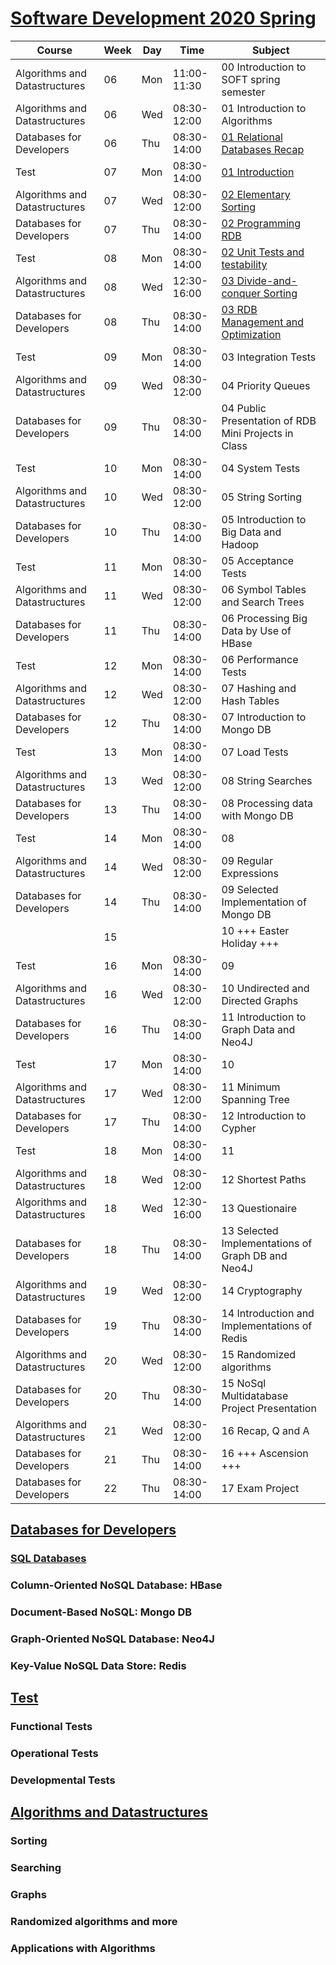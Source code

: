 # [Software Development 2020 Spring](https://datsoftlyngby.github.io/soft2020spring/)

| Course                        | Week | Day | Time        | Subject                                                            |
| ----------------------------- | ---- | --- | ----------- | ------------------------------------------------------------------ |
| Algorithms and Datastructures | 06   | Mon | 11:00-11:30 | 00 Introduction to SOFT spring semester                            |
| Algorithms and Datastructures | 06   | Wed | 08:30-12:00 | 01 Introduction to Algorithms                                      |
| Databases for Developers      | 06   | Thu | 08:30-14:00 | [01 Relational Databases Recap](Databases/postgreSQL/day1.md)      |
| Test                          | 07   | Mon | 08:30-14:00 | [01 Introduction](Test/Functional/day1.md)                         |
| Algorithms and Datastructures | 07   | Wed | 08:30-12:00 | [02 Elementary Sorting](Algorithms/Sorting/day2.md)                |
| Databases for Developers      | 07   | Thu | 08:30-14:00 | [02 Programming RDB](Databases/postgreSQL/day2.md)                 |
| Test                          | 08   | Mon | 08:30-14:00 | [02 Unit Tests and testability](Test/Functional/day2.md)           |
| Algorithms and Datastructures | 08   | Wed | 12:30-16:00 | [03 Divide-and-conquer Sorting](Algorithms/Sorting/day3.md)        |
| Databases for Developers      | 08   | Thu | 08:30-14:00 | [03 RDB Management and Optimization](Databases/postgreSQL/day3.md) |
| Test                          | 09   | Mon | 08:30-14:00 | 03 Integration Tests                                               |
| Algorithms and Datastructures | 09   | Wed | 08:30-12:00 | 04 Priority Queues                                                 |
| Databases for Developers      | 09   | Thu | 08:30-14:00 | 04 Public Presentation of RDB Mini Projects in Class               |
| Test                          | 10   | Mon | 08:30-14:00 | 04 System Tests                                                    |
| Algorithms and Datastructures | 10   | Wed | 08:30-12:00 | 05 String Sorting                                                  |
| Databases for Developers      | 10   | Thu | 08:30-14:00 | 05 Introduction to Big Data and Hadoop                             |
| Test                          | 11   | Mon | 08:30-14:00 | 05 Acceptance Tests                                                |
| Algorithms and Datastructures | 11   | Wed | 08:30-12:00 | 06 Symbol Tables and Search Trees                                  |
| Databases for Developers      | 11   | Thu | 08:30-14:00 | 06 Processing Big Data by Use of HBase                             |
| Test                          | 12   | Mon | 08:30-14:00 | 06 Performance Tests                                               |
| Algorithms and Datastructures | 12   | Wed | 08:30-12:00 | 07 Hashing and Hash Tables                                         |
| Databases for Developers      | 12   | Thu | 08:30-14:00 | 07 Introduction to Mongo DB                                        |
| Test                          | 13   | Mon | 08:30-14:00 | 07 Load Tests                                                      |
| Algorithms and Datastructures | 13   | Wed | 08:30-12:00 | 08 String Searches                                                 |
| Databases for Developers      | 13   | Thu | 08:30-14:00 | 08 Processing data with Mongo DB                                   |
| Test                          | 14   | Mon | 08:30-14:00 | 08                                                                 |
| Algorithms and Datastructures | 14   | Wed | 08:30-12:00 | 09 Regular Expressions                                             |
| Databases for Developers      | 14   | Thu | 08:30-14:00 | 09 Selected Implementation of Mongo DB                             |
|                               | 15   |     |             | 10 +++ Easter Holiday +++                                          |
| Test                          | 16   | Mon | 08:30-14:00 | 09                                                                 |
| Algorithms and Datastructures | 16   | Wed | 08:30-12:00 | 10 Undirected and Directed Graphs                                  |
| Databases for Developers      | 16   | Thu | 08:30-14:00 | 11 Introduction to Graph Data and Neo4J                            |
| Test                          | 17   | Mon | 08:30-14:00 | 10                                                                 |
| Algorithms and Datastructures | 17   | Wed | 08:30-12:00 | 11 Minimum Spanning Tree                                           |
| Databases for Developers      | 17   | Thu | 08:30-14:00 | 12 Introduction to Cypher                                          |
| Test                          | 18   | Mon | 08:30-14:00 | 11                                                                 |
| Algorithms and Datastructures | 18   | Wed | 08:30-12:00 | 12 Shortest Paths                                                  |
| Algorithms and Datastructures | 18   | Wed | 12:30-16:00 | 13 Questionaire                                                    |
| Databases for Developers      | 18   | Thu | 08:30-14:00 | 13 Selected Implementations of Graph DB and Neo4J                  |
| Algorithms and Datastructures | 19   | Wed | 08:30-12:00 | 14 Cryptography                                                    |
| Databases for Developers      | 19   | Thu | 08:30-14:00 | 14 Introduction and Implementations of Redis                       |
| Algorithms and Datastructures | 20   | Wed | 08:30-12:00 | 15 Randomized algorithms                                           |
| Databases for Developers      | 20   | Thu | 08:30-14:00 | 15 NoSql Multidatabase Project Presentation                        |
| Algorithms and Datastructures | 21   | Wed | 08:30-12:00 | 16 Recap, Q and A                                                  |
| Databases for Developers      | 21   | Thu | 08:30-14:00 | 16 +++ Ascension +++                                               |
| Databases for Developers      | 22   | Thu | 08:30-14:00 | 17 Exam Project                                                    |

## [Databases for Developers](Databases/databases_notes.md)

### [SQL Databases](Databases/sql_notes.md)

### Column-Oriented NoSQL Database: HBase

### Document-Based NoSQL: Mongo DB

### Graph-Oriented NoSQL Database: Neo4J

### Key-Value NoSQL Data Store: Redis

## [Test](Test/test_notes.md)

### Functional Tests

### Operational Tests

### Developmental Tests

## [Algorithms and Datastructures](Algorithms/algorithm_notes.md)

### Sorting

### Searching

### Graphs

### Randomized algorithms and more

### Applications with Algorithms
